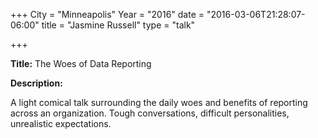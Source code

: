 +++
City = "Minneapolis"
Year = "2016"
date = "2016-03-06T21:28:07-06:00"
title = "Jasmine Russell"
type = "talk"

+++

<div class="span-15  ">
  <div class="span-15  last ">
  <p><strong>Title:</strong>
  The Woes of Data Reporting
</p>

<p><strong>Description:</strong></p>

<p>
A light comical talk surrounding the daily woes and benefits of reporting across an organization. Tough conversations, difficult personalities, unrealistic expectations.
</p>

<br>
<br>
<script async class="speakerdeck-embed" data-id="41e09801e05e444ca5721e531071785c" data-ratio="1.77777777777778" src="//speakerdeck.com/assets/embed.js"></script>
<br>


  </div>
</div>
